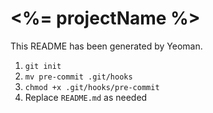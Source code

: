 # <%= projectName %>

This README has been generated by Yeoman.

1. `git init`
2. `mv pre-commit .git/hooks`
3. `chmod +x .git/hooks/pre-commit`
4. Replace `README.md` as needed

